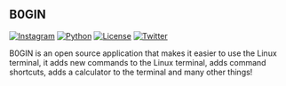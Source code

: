 ## B0GIN

[![Instagram](https://img.shields.io/badge/B0GIN-Instagram-pink)](https://www.instagram.com/b0ginofc/) [![Python](https://img.shields.io/badge/python-2.6|2.7|3.x-yellow.svg)](https://www.python.org/) [![License](https://img.shields.io/badge/License-GPLv3-red.svg)](https://raw.githubusercontent.com/b0gin/B0GIN/main/LICENSE) [![Twitter](https://img.shields.io/badge/twitter-@B0GIN112888-blue.svg)](https://twitter.com/B0GIN112888)

B0GIN is an open source application that makes it easier to use the Linux terminal, it adds new commands to the Linux terminal, adds command shortcuts, adds a calculator to the terminal and many other things!
